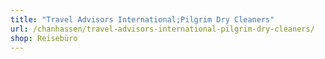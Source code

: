 ```yaml
---
title: "Travel Advisors International;Pilgrim Dry Cleaners"
url: /chanhassen/travel-advisors-international-pilgrim-dry-cleaners/
shop: Reisebüro
---
```

